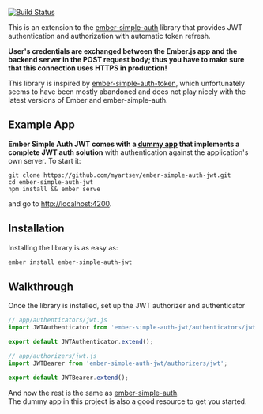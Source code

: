 [![Build Status](https://travis-ci.org/myartsev/ember-simple-auth-jwt.svg?branch=master)](https://travis-ci.org/myartsev/ember-simple-auth-jwt)

This is an extension to the [ember-simple-auth](https://github.com/simplabs/ember-simple-auth) library that provides JWT authentication and authorization with automatic token refresh.

**User's credentials are exchanged between the
Ember.js app and the backend server in the POST request body; thus you have to make sure that this connection uses HTTPS in production!**

This library is inspired by [ember-simple-auth-token](https://github.com/jpadilla/ember-simple-auth-token), which unfortunately seems to have been mostly abandoned and does not play nicely with the latest versions of Ember and ember-simple-auth.

## Example App

__Ember Simple Auth JWT comes with a
[dummy app](tests/dummy)
that implements a complete JWT auth solution__ with authentication against
the application's own server. To start it:

```
git clone https://github.com/myartsev/ember-simple-auth-jwt.git
cd ember-simple-auth-jwt
npm install && ember serve
```

and go to [http://localhost:4200](http://localhost:4200).

## Installation
Installing the library is as easy as:

```bash
ember install ember-simple-auth-jwt
```

## Walkthrough
Once the library is installed, set up the JWT  authorizer and authenticator
```js
// app/authenticators/jwt.js
import JWTAuthenticator from 'ember-simple-auth-jwt/authenticators/jwt';

export default JWTAuthenticator.extend();
```

```js
// app/authorizers/jwt.js
import JWTBearer from 'ember-simple-auth-jwt/authorizers/jwt';

export default JWTBearer.extend();
```

And now the rest is the same as [ember-simple-auth](https://github.com/simplabs/ember-simple-auth#walkthrough).  
The dummy app in this project is also a good resource to get you started.
